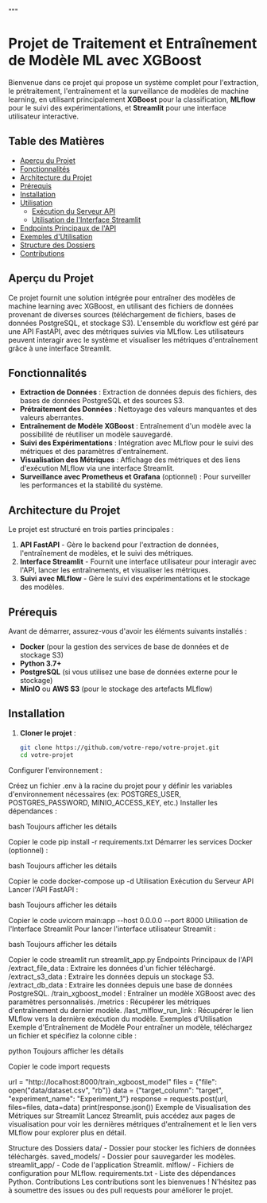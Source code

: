 """
# Projet de Traitement et Entraînement de Modèle ML avec XGBoost

Bienvenue dans ce projet qui propose un système complet pour l'extraction, le prétraitement, l'entraînement et la surveillance de modèles de machine learning, en utilisant principalement **XGBoost** pour la classification, **MLflow** pour le suivi des expérimentations, et **Streamlit** pour une interface utilisateur interactive.

## Table des Matières
- [Aperçu du Projet](#aperçu-du-projet)
- [Fonctionnalités](#fonctionnalités)
- [Architecture du Projet](#architecture-du-projet)
- [Prérequis](#prérequis)
- [Installation](#installation)
- [Utilisation](#utilisation)
  - [Exécution du Serveur API](#exécution-du-serveur-api)
  - [Utilisation de l'Interface Streamlit](#utilisation-de-linterface-streamlit)
- [Endpoints Principaux de l'API](#endpoints-principaux-de-lapi)
- [Exemples d'Utilisation](#exemples-dutilisation)
- [Structure des Dossiers](#structure-des-dossiers)
- [Contributions](#contributions)

## Aperçu du Projet

Ce projet fournit une solution intégrée pour entraîner des modèles de machine learning avec XGBoost, en utilisant des fichiers de données provenant de diverses sources (téléchargement de fichiers, bases de données PostgreSQL, et stockage S3). L'ensemble du workflow est géré par une API FastAPI, avec des métriques suivies via MLflow. Les utilisateurs peuvent interagir avec le système et visualiser les métriques d'entraînement grâce à une interface Streamlit.

## Fonctionnalités

- **Extraction de Données** : Extraction de données depuis des fichiers, des bases de données PostgreSQL et des sources S3.
- **Prétraitement des Données** : Nettoyage des valeurs manquantes et des valeurs aberrantes.
- **Entraînement de Modèle XGBoost** : Entraînement d'un modèle avec la possibilité de réutiliser un modèle sauvegardé.
- **Suivi des Expérimentations** : Intégration avec MLflow pour le suivi des métriques et des paramètres d'entraînement.
- **Visualisation des Métriques** : Affichage des métriques et des liens d'exécution MLflow via une interface Streamlit.
- **Surveillance avec Prometheus et Grafana** (optionnel) : Pour surveiller les performances et la stabilité du système.

## Architecture du Projet

Le projet est structuré en trois parties principales :
1. **API FastAPI** - Gère le backend pour l'extraction de données, l'entraînement de modèles, et le suivi des métriques.
2. **Interface Streamlit** - Fournit une interface utilisateur pour interagir avec l'API, lancer les entraînements, et visualiser les métriques.
3. **Suivi avec MLflow** - Gère le suivi des expérimentations et le stockage des modèles.

## Prérequis

Avant de démarrer, assurez-vous d'avoir les éléments suivants installés :
- **Docker** (pour la gestion des services de base de données et de stockage S3)
- **Python 3.7+**
- **PostgreSQL** (si vous utilisez une base de données externe pour le stockage)
- **MinIO** ou **AWS S3** (pour le stockage des artefacts MLflow)

## Installation

1. **Cloner le projet** :
   ```bash
   git clone https://github.com/votre-repo/votre-projet.git
   cd votre-projet
Configurer l'environnement :

Créez un fichier .env à la racine du projet pour y définir les variables d'environnement nécessaires (ex: POSTGRES_USER, POSTGRES_PASSWORD, MINIO_ACCESS_KEY, etc.)
Installer les dépendances :

bash
Toujours afficher les détails

Copier le code
pip install -r requirements.txt
Démarrer les services Docker (optionnel) :

bash
Toujours afficher les détails

Copier le code
docker-compose up -d
Utilisation
Exécution du Serveur API
Lancer l'API FastAPI :

bash
Toujours afficher les détails

Copier le code
uvicorn main:app --host 0.0.0.0 --port 8000
Utilisation de l'Interface Streamlit
Pour lancer l'interface utilisateur Streamlit :

bash
Toujours afficher les détails

Copier le code
streamlit run streamlit_app.py
Endpoints Principaux de l'API
/extract_file_data : Extraire les données d'un fichier téléchargé.
/extract_s3_data : Extraire les données depuis un stockage S3.
/extract_db_data : Extraire les données depuis une base de données PostgreSQL.
/train_xgboost_model : Entraîner un modèle XGBoost avec des paramètres personnalisés.
/metrics : Récupérer les métriques d'entraînement du dernier modèle.
/last_mlflow_run_link : Récupérer le lien MLflow vers la dernière exécution du modèle.
Exemples d'Utilisation
Exemple d'Entraînement de Modèle
Pour entraîner un modèle, téléchargez un fichier et spécifiez la colonne cible :

python
Toujours afficher les détails

Copier le code
import requests

url = "http://localhost:8000/train_xgboost_model"
files = {"file": open("data/dataset.csv", "rb")}
data = {"target_column": "target", "experiment_name": "Experiment_1"}
response = requests.post(url, files=files, data=data)
print(response.json())
Exemple de Visualisation des Métriques sur Streamlit
Lancez Streamlit, puis accédez aux pages de visualisation pour voir les dernières métriques d'entraînement et le lien vers MLflow pour explorer plus en détail.

Structure des Dossiers
data/ - Dossier pour stocker les fichiers de données téléchargés.
saved_models/ - Dossier pour sauvegarder les modèles.
streamlit_app/ - Code de l'application Streamlit.
mlflow/ - Fichiers de configuration pour MLflow.
requirements.txt - Liste des dépendances Python.
Contributions
Les contributions sont les bienvenues ! N'hésitez pas à soumettre des issues ou des pull requests pour améliorer le projet.